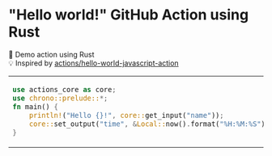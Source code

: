# "Hello world!" GitHub Action using Rust

🦀 Demo action using Rust \
💡 Inspired by [actions/hello-world-javascript-action]

<table align=center><td>

```rs
use actions_core as core;
use chrono::prelude::*;
fn main() {
    println!("Hello {}!", core::get_input("name"));
    core::set_output("time", &Local::now().format("%H:%M:%S").to_string());
}
```

</table>

<!-- prettier-ignore-start -->
[choosealicense.com]: https://choosealicense.com/
[github actions marketplace]: https://github.com/marketplace?type=actions
[actions/hello-world-javascript-action]: https://github.com/actions/hello-world-javascript-action
[0bsd licensed]: https://github.com/jcbhmr/hello-world-deno-action/blob/main/LICENSE
<!-- prettier-ignore-end -->
